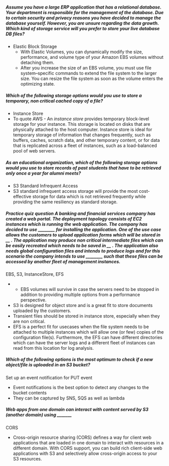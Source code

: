 ##### Assume you have a large ERP application that has a relational database. Your department is responsible for the management of the database. Due to certain security and privacy reasons you have decided to manage the database yourself. However, you are unsure regarding the data growth. Which kind of storage service will you prefer to store your live database DB files?
- Elastic Block Storage 
	- With Elastic Volumes, you can dynamically modify the size, performance, and volume type of your Amazon EBS volumes without detaching them.
	- After you increase the size of an EBS volume, you must use file system–specific commands to extend the file system to the larger size. You can resize the file system as soon as the volume enters the optimizing state.

##### Which of the following storage options would you use to store a temporary, non critical cached copy of a file?
- Instance Store
- To quote AWS - An _instance store_ provides temporary block-level storage for your instance. This storage is located on disks that are physically attached to the host computer. Instance store is ideal for temporary storage of information that changes frequently, such as buffers, caches, scratch data, and other temporary content, or for data that is replicated across a fleet of instances, such as a load-balanced pool of web servers.

##### As an educational organization, which of the following storage options would you use to store records of past students that have to be retrieved only once a year for alumni meets?
- S3 Standard Infrequent Access
- S3 standard infrequent access storage will provide the most cost-effective storage for data which is not retrieved frequently while providing the same resiliency as standard storage.


##### Practice quiz question A banking and financial services company has created a web portal. The deployment topology consists of EC2 instances which is running the web application. The company has decided to use ________ for installing the application. One of the use case allows the customers to upload application forms which will be stored in __ . The application may produce non critical intermediate files which can be easily recreated which needs to be saved in __ . The application also needs global configuration files and intends to produce logs and for this scenario the company intends to use ________ such that these files can be accessed by another fleet of management instances.
EBS, S3, InstanceStore, EFS
- - EBS volumes will survive in case the servers need to be stopped in addition to providing multiple options from a performance perspective.
- S3 is designed for object store and is a great fit to store documents uploaded by the customers.
- Transient files should be stored in instance store, especially when they are non critical.
- EFS is a perfect fit for usecases when the file system needs to be attached to multiple instances which will allow one (or few) copies of the configuration file(s). Furthermore, the EFS can have different directories which can have the server logs and a different fleet of instances can read from this location for log analysis.

##### Which of the following options is the most optimum to check if a new object/file is uploaded in an S3 bucket?
Set up an event notification for PUT event
- Event notifications is the best option to detect any changes to the bucket contents
- They can be captured by SNS, SQS as well as lambda

##### Web apps from one domain can interact with content served by S3 (another domain) using _______
CORS
- Cross-origin resource sharing (CORS) defines a way for client web applications that are loaded in one domain to interact with resources in a different domain. With CORS support, you can build rich client-side web applications with S3 and selectively allow cross-origin access to your S3 resources.